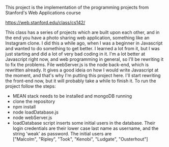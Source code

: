 This project is the implementation of the programming projects from Stanford's Web Applications course <br />

https://web.stanford.edu/class/cs142/
<br />

This class has a series of projects which are built upon each other, and in the end you have a photo
sharing web application, something like an Instagram clone. I did this a while ago, when I was a beginner 
in Javascript and wanted to do something to get better. 
I learned a lot from it, but I was just starting and did a lot of very bad coding in it. 
I'm a lot better at Javascript right now, and web programming in general, so I'll be rewriting it to fix
the problems. File webServer.js is the node back-end, which is rewritten already. It gives a good ideia on how
I would write Javascript at the moment, and that's why I'm putting this project here. I'll start rewriting the 
front-end now, but it will probably take a while to finish it. To run the project follow the steps:

- MEAN stack needs to be installed and mongoDB running <br />
- clone the repository <br />
- npm install <br />
- node loadDatabase.js <br />
- node webServer.js <br />
- loadDatabase script inserts some initial users in the database. Their login credentials are their
lower case last name as username, and the string 'weak' as password. 
The initial users are <br />
["Malcolm", "Ripley", "Took", "Kenobi", "Ludgate", "Ousterhout"]
